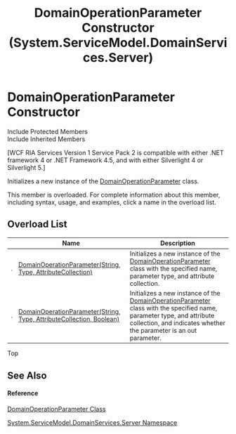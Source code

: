 ﻿---
title: DomainOperationParameter Constructor  (System.ServiceModel.DomainServices.Server)
TOCTitle: DomainOperationParameter Constructor
ms:assetid: Overload:System.ServiceModel.DomainServices.Server.DomainOperationParameter.#ctor
ms:mtpsurl: https://msdn.microsoft.com/en-us/library/system.servicemodel.domainservices.server.domainoperationparameter.domainoperationparameter(v=VS.91)
ms:contentKeyID: 28755668
ms.date: 01/27/2012
mtps_version: v=VS.91
f1_keywords:
- System.ServiceModel.DomainServices.Server.DomainOperationParameter.#ctor
- System.ServiceModel.DomainServices.Server.DomainOperationParameter.DomainOperationParameter
dev_langs:
- CSharp
- JScript
- VB
- FSharp
---

# DomainOperationParameter Constructor

Include Protected Members  
Include Inherited Members  

\[WCF RIA Services Version 1 Service Pack 2 is compatible with either .NET framework 4 or .NET Framework 4.5, and with either Silverlight 4 or Silverlight 5.\]

Initializes a new instance of the [DomainOperationParameter](ff422362\(v=vs.91\).md) class.

This member is overloaded. For complete information about this member, including syntax, usage, and examples, click a name in the overload list.

## Overload List

<table>
<thead>
<tr class="header">
<th> </th>
<th>Name</th>
<th>Description</th>
</tr>
</thead>
<tbody>
<tr class="odd">
<td><img src="images\Ff423329.pubmethod(en-us,VS.91).gif" title="Public method" alt="Public method" /></td>
<td><a href="ff422466(v=vs.91).md">DomainOperationParameter(String, Type, AttributeCollection)</a></td>
<td>Initializes a new instance of the <a href="ff422362(v=vs.91).md">DomainOperationParameter</a> class with the specified name, parameter type, and attribute collection.</td>
</tr>
<tr class="even">
<td><img src="images\Ff423329.pubmethod(en-us,VS.91).gif" title="Public method" alt="Public method" /></td>
<td><a href="ff423406(v=vs.91).md">DomainOperationParameter(String, Type, AttributeCollection, Boolean)</a></td>
<td>Initializes a new instance of the <a href="ff422362(v=vs.91).md">DomainOperationParameter</a> class with the specified name, parameter type, and attribute collection, and indicates whether the parameter is an out parameter.</td>
</tr>
</tbody>
</table>

Top

## See Also

#### Reference

[DomainOperationParameter Class](ff422362\(v=vs.91\).md)

[System.ServiceModel.DomainServices.Server Namespace](ff423220\(v=vs.91\).md)

